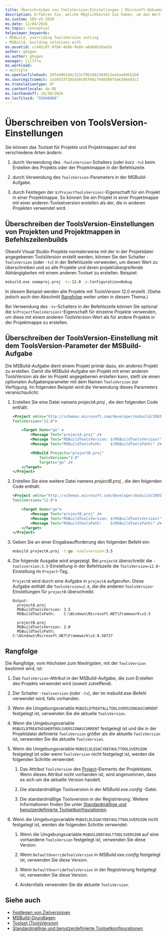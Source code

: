 ```yaml
---
title: Überschreiben von ToolsVersion-Einstellungen | Microsoft-Dokumentation
description: Erfahren Sie, welche Möglichkeiten Sie haben, um den Wert des MSBuild-Toolsets für Projekte und Projektmappen zu ändern oder zu überschreiben.
ms.custom: SEO-VS-2020
ms.date: 11/04/2016
ms.topic: conceptual
helpviewer_keywords:
- MSBuild, overriding ToolsVersion setting
- MSBuild, building solutions with
ms.assetid: ccd42c07-0fb6-4e8b-9ebb-a6a6db18aa2e
author: ghogen
ms.author: ghogen
manager: jillfra
ms.workload:
- multiple
ms.openlocfilehash: 29fed063d4c223cf0b1862384612ea5aa84b52b0
ms.sourcegitcommit: 1a36533f385e50c05f661f440380fda6386ed3c1
ms.translationtype: HT
ms.contentlocale: de-DE
ms.lasthandoff: 10/30/2020
ms.locfileid: "93048908"
---
```

# <a name="override-toolsversion-settings"></a>Überschreiben von ToolsVersion-Einstellungen

Sie können das Toolset für Projekte und Projektmappen auf drei verschiedene Arten ändern:

1. durch Verwendung des `-ToolsVersion`-Schalters (oder kurz `-tv`) beim Erstellen des Projekts oder der Projektmappe in der Befehlszeile.

2. durch Verwendung des `ToolsVersion`-Parameters in der MSBuild-Aufgabe.

3. durch Festlegen der `$(ProjectToolsVersion)`-Eigenschaft für ein Projekt in einer Projektmappe. So können Sie ein Projekt in einer Projektmappe mit einer anderen Toolsetversion erstellen als der, die in anderen Projekten verwendet wird.

## <a name="override-the-toolsversion-settings-of-projects-and-solutions-on-command-line-builds"></a>Überschreiben der ToolsVersion-Einstellungen von Projekten und Projektmappen in Befehlszeilenbuilds

 Obwohl Visual Studio-Projekte normalerweise mit der in der Projektdatei angegebenen ToolsVersion erstellt werden, können Sie den Schalter `-ToolsVersion` (oder `-tv`) in der Befehlszeile verwenden, um diesen Wert zu überschreiben und so alle Projekte und deren projektübergreifende Abhängigkeiten mit einem anderen Toolset zu erstellen. Beispiel:

```cmd
msbuild.exe someproj.proj -tv:12.0 -p:Configuration=Debug
```

 In diesem Beispiel werden alle Projekte mit ToolsVersion 12.0 erstellt. (Siehe jedoch auch den Abschnitt [Rangfolge](#order-of-precedence) weiter unten in diesem Thema.)

 Bei Verwendung des `-tv`-Schalters in der Befehlszeile können Sie optional die `$(ProjectToolsVersion)`-Eigenschaft für einzelne Projekte verwenden, um diese mit einem anderen ToolsVersion-Wert als für andere Projekte in der Projektmappe zu erstellen.

## <a name="override-the-toolsversion-settings-using-the-toolsversion-parameter-of-the-msbuild-task"></a>Überschreiben der ToolsVersion-Einstellung mit dem ToolsVersion-Parameter der MSBuild-Aufgabe

 Die MSBuild-Aufgabe dient einem Projekt primär dazu, ein anderes Projekt zu erstellen. Damit die MSBuild-Aufgabe ein Projekt mit einer anderen ToolsVersion als der im Projekt angegebenen erstellen kann, stellt sie einen optionalen Aufgabenparameter mit dem Namen `ToolsVersion` zur Verfügung. Im folgenden Beispiel wird die Verwendung dieses Parameters veranschaulicht:

1. Erstellen Sie eine Datei namens *projectA.proj* , die den folgenden Code enthält:

    ```xml
    <Project xmlns="http://schemas.microsoft.com/developer/msbuild/2003"
    ToolsVersion="12.0">

        <Target Name="go" >
            <Message Text="projectA.proj" />
            <Message Text="MSBuildToolsVersion: $(MSBuildToolsVersion)" />
            <Message Text="MSBuildToolsPath:    $(MSBuildToolsPath)" />

            <MSBuild Projects="projectB.proj"
                ToolsVersion="2.0"
                Targets="go" />
        </Target>
    </Project>
    ```

2. Erstellen Sie eine weitere Datei namens *projectB.proj* , die den folgenden Code enthält:

    ```xml
    <Project xmlns="http://schemas.microsoft.com/developer/msbuild/2003"
    ToolsVersion="12.0">

        <Target Name="go">
            <Message Text="projectB.proj" />
            <Message Text="MSBuildToolsVersion: $(MSBuildToolsVersion)" />
            <Message Text="MSBuildToolsPath:    $(MSBuildToolsPath)" />
        </Target>
    </Project>
    ```

3. Geben Sie an einer Eingabeaufforderung den folgenden Befehl ein:

    ```cmd
    msbuild projectA.proj -t:go -toolsversion:3.5
    ```

4. Die folgende Ausgabe wird angezeigt. Bei `projectA` überschreibt die `-toolsversion:3.5`-Einstellung in der Befehlszeile die `ToolsVersion=12.0`-Einstellung im `Project`-Tag.

     `ProjectB` wird durch eine Aufgabe in `projectA` aufgerufen. Diese Aufgabe enthält die `ToolsVersion=2.0`, die die anderen `ToolsVersion`-Einstellungen für `projectB` überschreibt.

    ```
    Output:
      projectA.proj
      MSBuildToolsVersion: 3.5
      MSBuildToolsPath:    C:\Windows\Microsoft.NET\Framework\v3.5

      projectB.proj
      MSBuildToolsVersion: 2.0
      MSBuildToolsPath:    C:\Windows\Microsoft.NET\Framework\v2.0.50727
    ```

## <a name="order-of-precedence"></a>Rangfolge

 Die Rangfolge, vom Höchsten zum Niedrigsten, mit der `ToolsVersion` bestimmt wird, ist:

1. Das `ToolsVersion`-Attribut in der MSBuild-Aufgabe, die zum Erstellen des Projekts verwendet wird (soweit zutreffend).

2. Der Schalter `-toolsversion` (oder `-tv`), der im msbuild.exe-Befehl verwendet wird, falls vorhanden.

3. Wenn die Umgebungsvariable `MSBUILDTREATALLTOOLSVERSIONSASCURRENT` festgelegt ist, verwenden Sie die aktuelle `ToolsVersion`.

4. Wenn die Umgebungsvariable `MSBUILDTREATHIGHERTOOLSVERSIONASCURRENT` festgelegt ist und die in der Projektdatei definierte `ToolsVersion` größer als die aktuelle `ToolsVersion` ist, verwenden Sie die aktuelle `ToolsVersion`.

5. Wenn die Umgebungsvariable `MSBUILDLEGACYDEFAULTTOOLSVERSION` festgelegt ist oder wenn `ToolsVersion` nicht festgelegt ist, werden die folgenden Schritte verwendet:

    1. Das Attribut `ToolsVersion` des [Project](../msbuild/project-element-msbuild.md)-Elements der Projektdatei. Wenn dieses Attribut nicht vorhanden ist, wird angenommen, dass es sich um die aktuelle Version handelt.

    2. Die standardmäßige Toolsversion in der *MSBuild.exe.config* -Datei.

    3. Die standardmäßige Toolsversion in der Registrierung. Weitere Informationen finden Sie unter [Standardmäßige und benutzerdefinierte Toolsetkonfigurationen](../msbuild/standard-and-custom-toolset-configurations.md).

6. Wenn die Umgebungsvariable `MSBUILDLEGACYDEFAULTTOOLSVERSION` nicht festgelegt ist, werden die folgenden Schritte verwendet:

    1. Wenn die Umgebungsvariable `MSBUILDDEFAULTTOOLSVERSION` auf eine vorhandene `ToolsVersion` festgelegt ist, verwenden Sie diese Version.

    2. Wenn `DefaultOverrideToolsVersion` in *MSBuild.exe.config* festgelegt ist, verwenden Sie diese Version.

    3. Wenn `DefaultOverrideToolsVersion` in der Registrierung festgelegt ist, verwenden Sie diese Version.

    4. Andernfalls verwenden Sie die aktuelle `ToolsVersion`.

## <a name="see-also"></a>Siehe auch

- [Festlegen von Zielversionen](../msbuild/msbuild-multitargeting-overview.md)
- [MSBuild-Grundlagen](../msbuild/msbuild-concepts.md)
- [Toolset (ToolsVersion)](../msbuild/msbuild-toolset-toolsversion.md)
- [Standardmäßige und benutzerdefinierte Toolsetkonfigurationen](../msbuild/standard-and-custom-toolset-configurations.md)
